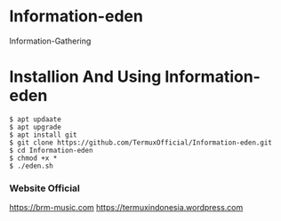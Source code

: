 # Information-eden
Information-Gathering

# Installion And Using Information-eden
```
$ apt updaate
$ apt upgrade
$ apt install git
$ git clone https://github.com/TermuxOfficial/Information-eden.git
$ cd Information-eden
$ chmod +x *
$ ./eden.sh
```

### Website Official
https://brm-music.com
https://termuxindonesia.wordpress.com
